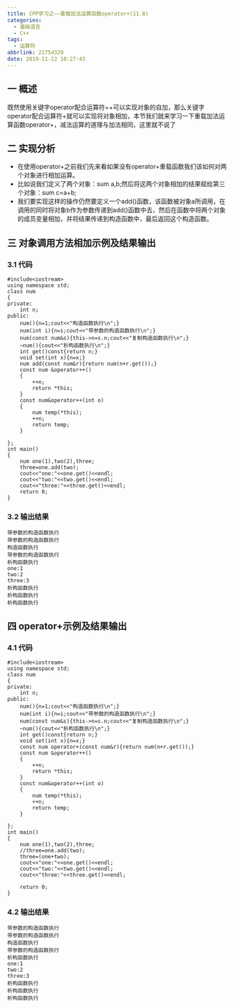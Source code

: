 ```yaml
---
title: CPP学习之——重载加法运算函数operator+(11.8)
categories:
  - 基础语言
  - C++
tags:
  - 运算符
abbrlink: 2275d329
date: 2019-11-22 10:27:43
---
```

## 一 概述

既然使用关键字operator配合运算符++可以实现对象的自加，那么关键字operator配合运算符+就可以实现将对象相加，本节我们就来学习一下重载加法运算函数operator+，减法运算的道理与加法相同，这里就不说了  

<!--more-->

## 二 实现分析

* 在使用operator+之前我们先来看如果没有operator+重载函数我们该如何对两个对象进行相加运算。
* 比如说我们定义了两个对象：sum a,b;然后将这两个对象相加的结果赋给第三个对象：sum c=a+b;
* 我们要实现这样的操作仍然要定义一个add()函数，该函数被对象a所调用，在调用的同时将对象b作为参数传递到add()函数中去，然后在函数中将两个对象的成员变量相加，并将结果传递到构造函数中，最后返回这个构造函数。

## 三 对象调用方法相加示例及结果输出

### 3.1 代码

```
#include<iostream>
using namespace std;
class num
{
private:
	int n;
public:
	num(){n=1;cout<<"构造函数执行\n";}
	num(int i){n=i;cout<<"带参数的构造函数执行\n";}
	num(const num&s){this->n=s.n;cout<<"复制构造函数执行\n";}
	~num(){cout<<"析构函数执行\n";}
	int get()const{return n;}
	void set(int x){n=x;}
	num add(const num&r){return num(n+r.get());}
	const num &operator++()
	{
		++n;
		return *this;
	}
	const num&operator++(int o)
	{
		num temp(*this);
		++n;
		return temp;
	}

};
int main()
{
	num one(1),two(2),three;
	three=one.add(two);
	cout<<"one:"<<one.get()<<endl;
	cout<<"two:"<<two.get()<<endl;
	cout<<"three:"<<three.get()<<endl;
	return 0;
}
```

### 3.2 输出结果

```
带参数的构造函数执行
带参数的构造函数执行
构造函数执行
带参数的构造函数执行
析构函数执行
one:1
two:2
three:3
析构函数执行
析构函数执行
析构函数执行
```

## 四 operator+示例及结果输出

### 4.1 代码

```
#include<iostream>
using namespace std;
class num
{
private:
	int n;
public:
	num(){n=1;cout<<"构造函数执行\n";}
	num(int i){n=i;cout<<"带参数的构造函数执行\n";}
	num(const num&s){this->n=s.n;cout<<"复制构造函数执行\n";}
	~num(){cout<<"析构函数执行\n";}
	int get()const{return n;}
	void set(int x){n=x;}
	const num operator+(const num&r){return num(n+r.get());}
	const num &operator++()
	{
		++n;
		return *this;
	}
	const num&operator++(int o)
	{
		num temp(*this);
		++n;
		return temp;
	}

};
int main()
{
	num one(1),two(2),three;
	//three=one.add(two);
	three=(one+two);
	cout<<"one:"<<one.get()<<endl;
	cout<<"two:"<<two.get()<<endl;
	cout<<"three:"<<three.get()<<endl;

	return 0;
}
```

### 4.2 输出结果

```
带参数的构造函数执行
带参数的构造函数执行
构造函数执行
带参数的构造函数执行
析构函数执行
one:1
two:2
three:3
析构函数执行
析构函数执行
析构函数执行
```

